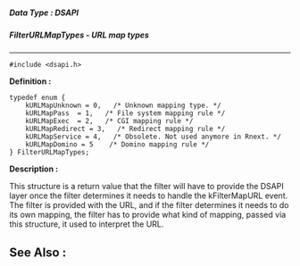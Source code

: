 ##### Data Type : DSAPI
##### FilterURLMapTypes - URL map types
---
```
#include <dsapi.h>
```

**Definition :**
```
typedef enum {
	kURLMapUnknown = 0,   /* Unknown mapping type. */
	kURLMapPass  = 1,   /* File system mapping rule */
	kURLMapExec  = 2,   /* CGI mapping rule */
	kURLMapRedirect = 3,   /* Redirect mapping rule */
	kURLMapService = 4,   /* Obsolete. Not used anymore in Rnext. */
	kURLMapDomino = 5    /* Domino mapping rule */
} FilterURLMapTypes;
```

**Description :**

This structure is a return value that the filter will have to provide the DSAPI layer once the filter determines it needs to handle the kFilterMapURL event. The filter is provided with the URL, and if the filter determines it needs to do its own mapping, the filter has to provide what kind of mapping, passed via this structure, it used to interpret the URL.


**See Also :**
---
